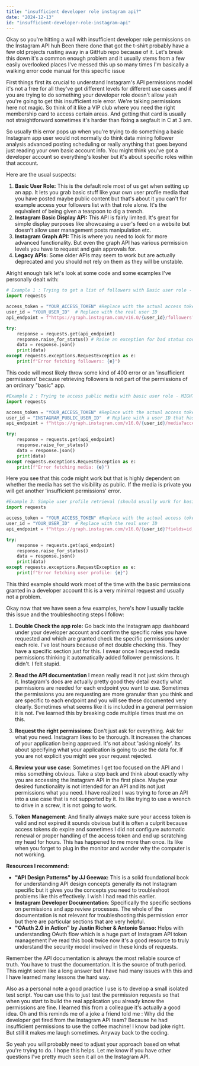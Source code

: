 ```yaml
---
title: "insufficient developer role instagram api?"
date: "2024-12-13"
id: "insufficient-developer-role-instagram-api"
---
```


Okay so you're hitting a wall with insufficient developer role permissions on the Instagram API huh Been there done that got the t-shirt probably have a few old projects rusting away in a GitHub repo because of it. Let's break this down it's a common enough problem and it usually stems from a few easily overlooked places I've messed this up so many times I'm basically a walking error code manual for this specific issue

First things first its crucial to understand Instagram's API permissions model it's not a free for all they've got different levels for different use cases and if you are trying to do something your developer role doesn't allow yeah you're going to get this insufficient role error. We're talking permissions here not magic. So think of it like a VIP club where you need the right membership card to access certain areas. And getting that card is usually not straightforward sometimes it's harder than fixing a segfault in C at 3 am.

So usually this error pops up when you're trying to do something a basic Instagram app user would not normally do think data mining follower analysis advanced posting scheduling or really anything that goes beyond just reading your own basic account info. You might think you've got a developer account so everything's kosher but it's about specific roles within that account.

Here are the usual suspects:

1.  **Basic User Role:** This is the default role most of us get when setting up an app. It lets you grab basic stuff like your own user profile media that you have posted maybe public content but that's about it you can't for example access your followers list with that role alone. It's the equivalent of being given a teaspoon to dig a trench.
2.  **Instagram Basic Display API:** This API is fairly limited. It's great for simple display purposes like showcasing a user's feed on a website but doesn’t allow user management posts manipulation etc.
3.  **Instagram Graph API:** This is where you need to look for more advanced functionality. But even the graph API has various permission levels you have to request and gain approvals for.
4.  **Legacy APIs:** Some older APIs may seem to work but are actually deprecated and you should not rely on them as they will be unstable.

Alright enough talk let's look at some code and some examples I've personally dealt with:

```python
# Example 1 : Trying to get a list of followers with Basic user role - WILL FAIL
import requests

access_token = "YOUR_ACCESS_TOKEN" #Replace with the actual access token
user_id = "YOUR_USER_ID"  # Replace with the real user ID
api_endpoint = f"https://graph.instagram.com/v16.0/{user_id}/followers?access_token={access_token}"

try:
    response = requests.get(api_endpoint)
    response.raise_for_status() # Raise an exception for bad status codes
    data = response.json()
    print(data)
except requests.exceptions.RequestException as e:
    print(f"Error fetching followers: {e}")
```

This code will most likely throw some kind of 400 error or an 'insufficient permissions' because retrieving followers is not part of the permissions of an ordinary "basic" app.

```python
#Example 2 : Trying to access public media with basic user role - MIGHT WORK (depending on the media's privacy)
import requests

access_token = "YOUR_ACCESS_TOKEN" #Replace with the actual access token
user_id = "INSTAGRAM_PUBLIC_USER_ID"  # Replace with a user ID that has public content
api_endpoint = f"https://graph.instagram.com/v16.0/{user_id}/media?access_token={access_token}"

try:
    response = requests.get(api_endpoint)
    response.raise_for_status()
    data = response.json()
    print(data)
except requests.exceptions.RequestException as e:
    print(f"Error fetching media: {e}")

```

Here you see that this code might work but that is highly dependent on whether the media has set the visibility as public. If the media is private you will get another 'insufficient permissions' error.

```python
#Example 3: Simple user profile retrieval (should usually work for basic user role)
import requests

access_token = "YOUR_ACCESS_TOKEN" #Replace with the actual access token
user_id = "YOUR_USER_ID"  # Replace with the real user ID
api_endpoint = f"https://graph.instagram.com/v16.0/{user_id}?fields=id,username,profile_picture_url&access_token={access_token}"

try:
    response = requests.get(api_endpoint)
    response.raise_for_status()
    data = response.json()
    print(data)
except requests.exceptions.RequestException as e:
    print(f"Error fetching user profile: {e}")

```

This third example should work most of the time with the basic permissions granted in a developer account this is a very minimal request and usually not a problem.

Okay now that we have seen a few examples, here's how I usually tackle this issue and the troubleshooting steps I follow:

1.  **Double Check the app role:** Go back into the Instagram app dashboard under your developer account and confirm the specific roles you have requested and which are granted check the specific permissions under each role. I've lost hours because of not double checking this. They have a specific section just for this. I swear once I requested media permissions thinking it automatically added follower permissions. It didn't. I felt stupid.

2.  **Read the API documentation** I mean really read it not just skim through it. Instagram's docs are actually pretty good they detail exactly what permissions are needed for each endpoint you want to use. Sometimes the permissions you are requesting are more granular than you think and are specific to each endpoint and you will see these documented very clearly. Sometimes what seems like it is included in a general permission it is not. I've learned this by breaking code multiple times trust me on this.

3.  **Request the right permissions**: Don't just ask for everything. Ask for what you need. Instagram likes to be thorough. It increases the chances of your application being approved. It's not about 'asking nicely'. Its about specifying what your application is going to use the data for. If you are not explicit you might see your request rejected.

4. **Review your use case**: Sometimes I get too focused on the API and I miss something obvious. Take a step back and think about exactly why you are accessing the Instagram API in the first place. Maybe your desired functionality is not intended for an API and its not just permissions what you need. I have realized I was trying to force an API into a use case that is not supported by it. Its like trying to use a wrench to drive in a screw, it is not going to work.

5.  **Token Management**: And finally always make sure your access token is valid and not expired it sounds obvious but it is often a culprit because access tokens do expire and sometimes I did not configure automatic renewal or proper handling of the access token and end up scratching my head for hours. This has happened to me more than once. Its like when you forget to plug in the monitor and wonder why the computer is not working.

**Resources I recommend:**

*   **"API Design Patterns" by JJ Geewax:** This is a solid foundational book for understanding API design concepts generally its not Instagram specific but it gives you the concepts you need to troubleshoot problems like this effectively. I wish I had read this earlier.
*   **Instagram Developer Documentation**: Specifically the specific sections on permissions and app review processes. The whole of the documentation is not relevant for troubleshooting this permission error but there are particular sections that are very helpful.
*   **"OAuth 2.0 in Action" by Justin Richer & Antonio Sanso:** Helps with understanding OAuth flow which is a huge part of Instagram API token management I've read this book twice now it's a good resource to truly understand the security model involved in these kinds of requests.

Remember the API documentation is always the most reliable source of truth. You have to trust the documentation. It is the source of truth period. This might seem like a long answer but I have had many issues with this and I have learned many lessons the hard way.

Also as a personal note a good practice I use is to develop a small isolated test script. You can use this to just test the permission requests so that when you start to build the real application you already know the permissions are fine. I learned this from a colleague it's actually a good idea.
Oh and this reminds me of a joke a friend told me : Why did the developer get fired from the Instagram API team? Because he had insufficient permissions to use the coffee machine! I know bad joke right. But still it makes me laugh sometimes. Anyway back to the coding.

So yeah you will probably need to adjust your approach based on what you're trying to do. I hope this helps. Let me know if you have other questions I've pretty much seen it all on the Instagram API.
